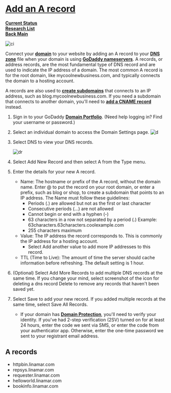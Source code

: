# **[Add an A record](https://www.godaddy.com/help/add-an-a-record-19238)**

**[Current Status](../../../development/status/weekly/current_status.md)**\
**[Research List](../../research_list.md)**\
**[Back Main](../../../README.md)**

![ci](https://www.godaddy.com/resources/ae/wp-content/uploads/sites/11/how-to-connect-your-domain-name-hosting-account.jpg?size=1920x0)

Connect your **[domain](https://www.godaddy.com/domains)** to your website by adding an A record to your **[DNS zone](https://www.godaddy.com/help/what-is-dns-665)** file when your domain is using **[GoDaddy nameservers](https://www.godaddy.com/help/edit-my-domain-nameservers-664)**. A records, or address records, are the most fundamental type of DNS record and are used to indicate the IP address of a domain. The most common A record is for the root domain, like mycoolnewbusiness.com, and typically connects the domain to a hosting account.

A records are also used to **[create subdomains](https://www.godaddy.com/help/add-a-subdomain-4080)** that connects to an IP address, such as blog.mycoolnewbusiness.com. If you need a subdomain that connects to another domain, you'll need to **[add a CNAME record](https://www.godaddy.com/help/add-a-cname-record-19236)** instead.

1. Sign in to your GoDaddy **[Domain Portfolio](https://dcc.godaddy.com/control/portfolio)**. (Need help logging in? Find your username or password.)
2. Select an individual domain to access the Domain Settings page.
    ![d](https://images.ctfassets.net/7y9uzj0z4srt/3fePtruKyjtnYV6gajJMNY/0756bc261c28fac462b4a28a068a9f59/image-domains-11-select-single-domain.png)

3. Select DNS to view your DNS records.

    ![dr](https://images.ctfassets.net/7y9uzj0z4srt/AzpZ76eX9ukVPPqwfNYcA/8d13d01b3f5175a51966ee6546ae45a8/image-domains-37-select-dns-tab.png)

4. Select Add New Record and then select A from the Type menu.
5. Enter the details for your new A record.

    - Name: The hostname or prefix of the A record, without the domain name. Enter @ to put the record on your root domain, or enter a prefix, such as blog or shop, to create a subdomain that points to an IP address. The Name must follow these guidelines:
        - Periods (.) are allowed but not as the first or last character
        - Consecutive periods (…) are not allowed
        - Cannot begin or end with a hyphen (-)
        - 63 characters in a row not separated by a period (.)
                Example: 63characters.63characters.coolexample.com
        - 255 characters maximum
    - Value: The IP address the record corresponds to. This is commonly the IP address for a hosting account.
        - Select Add another value to add more IP addresses to this record.
    - TTL (Time to Live): The amount of time the server should cache information before refreshing. The default setting is 1 hour.

6. (Optional) Select Add More Records to add multiple DNS records at the same time. If you change your mind, select screenshot of the icon for deleting a dns record Delete to remove any records that haven't been saved yet.

7. Select Save to add your new record. If you added multiple records at the same time, select Save All Records.

    - If your domain has **[Domain Protection](https://www.godaddy.com/help/what-is-domain-protection-32311)**, you'll need to verify your identity. If you've had 2-step verification (2SV) turned on for at least 24 hours, enter the code we sent via SMS, or enter the code from your authenticator app. Otherwise, enter the one-time password we sent to your registrant email address.

## A records

- httpbin.linamar.com
- repsys.linamar.com
- requester.linamar.com
- helloworld.linamar.com
- bookinfo.linamar.com
